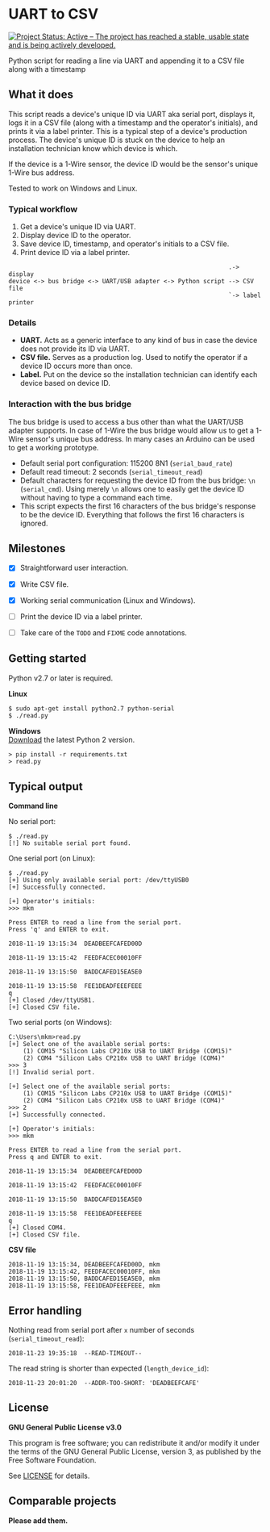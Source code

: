 # UART to CSV

[![Project Status: Active – The project has reached a stable, usable state and is being actively developed.](https://www.repostatus.org/badges/latest/active.svg)](https://www.repostatus.org/#active "Project Status: Active – The project has reached a stable, usable state and is being actively developed.")

Python script for reading a line via UART and appending it to a CSV file along with a timestamp


## What it does

This script reads a device's unique ID via UART aka serial port, displays it, logs it in a CSV file (along with a timestamp and the operator's initials), and prints it via a label printer. This is a typical step of a device's production process. The device's unique ID is stuck on the device to help an installation technician know which device is which.

If the device is a 1-Wire sensor, the device ID would be the sensor's unique 1-Wire bus address.

Tested to work on Windows and Linux.

### Typical workflow
1. Get a device's unique ID via UART.
2. Display device ID to the operator.
3. Save device ID, timestamp, and operator's initials to a CSV file.
4. Print device ID via a label printer.

```text
                                                             .-> display
device <-> bus bridge <-> UART/USB adapter <-> Python script --> CSV file
                                                             `-> label printer
```

### Details
* **UART.** Acts as a generic interface to any kind of bus in case the device does not provide its ID via UART.
* **CSV file.** Serves as a production log. Used to notify the operator if a device ID occurs more than once.
* **Label.** Put on the device so the installation technician can identify each device based on device ID.

### Interaction with the bus bridge
The bus bridge is used to access a bus other than what the UART/USB adapter supports. In case of 1-Wire the bus bridge would allow us to get a 1-Wire sensor's unique bus address. In many cases an Arduino can be used to get a working prototype.
* Default serial port configuration: 115200 8N1 (`serial_baud_rate`)
* Default read timeout: 2 seconds (`serial_timeout_read`)
* Default characters for requesting the device ID from the bus bridge: `\n` (`serial_cmd`). Using merely `\n` allows one to easily get the device ID without having to type a command each time.
* This script expects the first 16 characters of the bus bridge's response to be the device ID. Everything that follows the first 16 characters is ignored.


## Milestones

* [X] Straightforward user interaction.
* [X] Write CSV file.
* [X] Working serial communication (Linux and Windows).
* [ ] Print the device ID via a label printer.
* [ ] Take care of the `TODO` and `FIXME` code annotations.


## Getting started

Python v2.7 or later is required.

**Linux**
```bash
$ sudo apt-get install python2.7 python-serial
$ ./read.py
```

**Windows**  
[Download](https://www.python.org/downloads/windows/) the latest Python 2 version.
```text
> pip install -r requirements.txt
> read.py
```


## Typical output

**Command line**

No serial port:
```text
$ ./read.py
[!] No suitable serial port found.
```

One serial port (on Linux):
```text
$ ./read.py
[+] Using only available serial port: /dev/ttyUSB0
[+] Successfully connected.

[+] Operator's initials:
>>> mkm

Press ENTER to read a line from the serial port.
Press 'q' and ENTER to exit.

2018-11-19 13:15:34  DEADBEEFCAFED00D

2018-11-19 13:15:42  FEEDFACEC00010FF

2018-11-19 13:15:50  BADDCAFED15EA5E0

2018-11-19 13:15:58  FEE1DEADFEEEFEEE
q
[+] Closed /dev/ttyUSB1.
[+] Closed CSV file.
```

Two serial ports (on Windows):
```text
C:\Users\mkm>read.py
[+] Select one of the available serial ports:
    (1) COM15 "Silicon Labs CP210x USB to UART Bridge (COM15)"
    (2) COM4 "Silicon Labs CP210x USB to UART Bridge (COM4)"
>>> 3
[!] Invalid serial port.

[+] Select one of the available serial ports:
    (1) COM15 "Silicon Labs CP210x USB to UART Bridge (COM15)"
    (2) COM4 "Silicon Labs CP210x USB to UART Bridge (COM4)"
>>> 2
[+] Successfully connected.

[+] Operator's initials:
>>> mkm

Press ENTER to read a line from the serial port.
Press q and ENTER to exit.

2018-11-19 13:15:34  DEADBEEFCAFED00D

2018-11-19 13:15:42  FEEDFACEC00010FF

2018-11-19 13:15:50  BADDCAFED15EA5E0

2018-11-19 13:15:58  FEE1DEADFEEEFEEE
q
[+] Closed COM4.
[+] Closed CSV file.
```


**CSV file**

```text
2018-11-19 13:15:34, DEADBEEFCAFED00D, mkm
2018-11-19 13:15:42, FEEDFACEC00010FF, mkm
2018-11-19 13:15:50, BADDCAFED15EA5E0, mkm
2018-11-19 13:15:58, FEE1DEADFEEEFEEE, mkm
```


## Error handling

Nothing read from serial port after `x` number of seconds (`serial_timeout_read`):
```text
2018-11-23 19:35:18  --READ-TIMEOUT--
```

The read string is shorter than expected (`length_device_id`):
```text
2018-11-23 20:01:20  --ADDR-TOO-SHORT: 'DEADBEEFCAFE'
```


## License

**GNU General Public License v3.0**

This program is free software; you can redistribute it and/or modify it under the terms of the GNU General Public License, version 3, as published by the Free Software Foundation.

See [LICENSE](LICENSE) for details.


## Comparable projects

**Please add them.**

